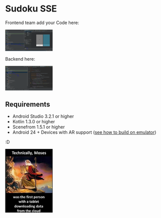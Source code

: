 # Sudoku SSE

Frontend team add your Code here:

<img src="/assets/1.PNG" width="30%">

Backend here:

<img src="/assets/2.PNG" width="30%">

## Requirements

- Android Studio 3.2.1 or higher
- Kotlin 1.3.0 or higher
- Scenefrom 1.5.1 or higher
- Android 24 + Devices with AR support ([see how to build on emulator](https://developers.google.com/ar/develop/java/emulator))

:D

<img src="/assets/3.jpg" width="30%">
